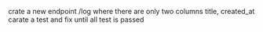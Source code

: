 crate a new endpoint /log
where there are only two columns title, created_at
carate a test and fix until all test is passed